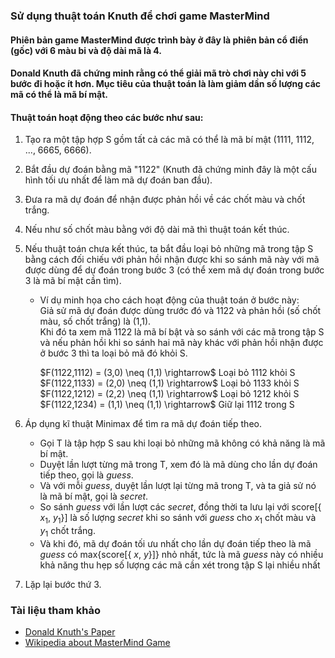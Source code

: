 ### Sử dụng thuật toán Knuth để chơi game MasterMind
#### Phiên bản game MasterMind được trình bày ở đây là phiên bản cổ điển (gốc) với 6 màu bi và độ dài mã là 4.
#### Donald Knuth đã chứng minh rằng có thể giải mã trò chơi này chỉ với 5 bước đi hoặc ít hơn. Mục tiêu của thuật toán là làm giảm dần số lượng các mã có thể là mã bí mật.
#### Thuật toán hoạt động theo các bước như sau:
1. Tạo ra một tập hợp S gồm tất cả các mã có thể là mã bí mật (1111, 1112, ..., 6665, 6666).
2. Bắt đầu dự đoán bằng mã "1122" (Knuth đã chứng minh đây là một cấu hình tối ưu nhất để làm mã dự đoán ban đầu).
3. Đưa ra mã dự đoán để nhận được phản hồi về các chốt màu và chốt trắng.
4. Nếu như số chốt màu bằng với độ dài mã thì thuật toán kết thúc.
5. Nếu thuật toán chưa kết thúc, ta bắt đầu loại bỏ những mã trong tập S bằng cách đối chiếu với phản hồi nhận được khi so sánh mã này với mã được dùng để dự đoán trong bước 3 (có thể xem mã dự đoán trong bước 3 là mã bí mật cần tìm).
   - Ví dụ minh họa cho cách hoạt động của thuật toán ở bước này: <br>
     Giả sử mã dự đoán được dùng trước đó và 1122 và phản hồi (số chốt màu, số chốt trắng) là (1,1). <br>
     Khi đó ta xem mã 1122 là mã bí bật và so sánh với các mã trong tập S và nếu phản hồi khi so sánh hai mã này khác với phản hồi nhận được ở bước 3 thì ta loại bỏ mã đó khỏi S.

     $F(1122,1112) = (3,0) \neq (1,1) \rightarrow\$ Loại bỏ 1112 khỏi S <br>
     $F(1122,1133) = (2,0) \neq (1,1) \rightarrow\$ Loại bỏ 1133 khỏi S <br>
     $F(1122,1212) = (2,2) \neq (1,1) \rightarrow\$ Loại bỏ 1212 khỏi S <br>
     $F(1122,1234) = (1,1) \neq (1,1) \rightarrow\$ Giữ lại 1112 trong S <br>
     
6. Áp dụng kĩ thuật Minimax để tìm ra mã dự đoán tiếp theo.
   - Gọi T là tập hợp S sau khi loại bỏ những mã không có khả năng là mã bí mật.
   - Duyệt lần lượt từng mã trong T, xem đó là mã dùng cho lần dự đoán tiếp theo, gọi là $guess$.
   - Và với mỗi $guess$, duyệt lần lượt lại từng mã trong T, và ta giả sử nó là mã bí mật, gọi là $secret$.
   - So sánh $guess$ với lần lượt các $secret$, đồng thời ta lưu lại với score[\{ $x_1$, $y_1$\}] là số lượng $secret$ khi so sánh với $guess$ cho $x_1$ chốt màu và $y_1$ chốt trắng.
   - Và khi đó, mã dự đoán tối ưu nhất cho lần dự đoán tiếp theo là mã $guess$ có max\{score[\{ $x$, $y$\}]\} nhỏ nhất, tức là mã $guess$ này có nhiều khả năng thu hẹp số lượng các mã cần xét trong tập S lại nhiều nhất
7. Lặp lại bước thứ 3.

### Tài liệu tham khảo <br>
  - <a href="https://www.cs.uni.edu/~wallingf/teaching/cs3530/resources/knuth-mastermind.pdf" target="_blank">Donald Knuth's Paper</a>
  - <a href="https://en.wikipedia.org/wiki/Mastermind_(board_game)" target="_blank">Wikipedia about MasterMind Game</a>

